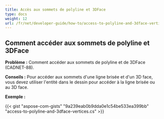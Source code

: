 ```yaml
---
title: Accès aux sommets de polyline et 3DFace
type: docs
weight: 12
url: /fr/net/developer-guide/how-to/access-to-polyline-and-3dface-vertices/
---
```


## **Comment accéder aux sommets de polyline et 3DFace**

**Problème :** Comment accéder aux sommets de polyline et de 3DFace (CADNET-88).

**Conseils :** Pour accéder aux sommets d'une ligne brisée et d'un 3D face, vous devez utiliser l'entité dans le dessin pour accéder à la ligne brisée ou au 3D face.

**Exemple :**

{{< gist "aspose-com-gists" "9a239eab0b9dda0e1c54be533ea399bb" "access-to-polyline-and-3dface-vertices.cs" >}}
